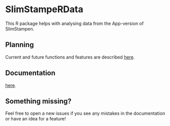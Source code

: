 # SlimStampeRData
This R package helps with analysing data from the App-version of SlimStampen.

## Planning
Current and future functions and features are described [here](Planning.md).

## Documentation
 [here](Documentation.md).

## Something missing?
Feel free to open a new issues if you see any mistakes in the documentation or have an idea for a feature!
